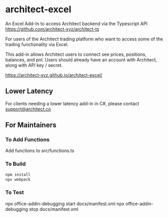 # architect-excel
An Excel Add-In to access Architect backend via the Typescript API
https://github.com/architect-xyz/architect-ts

For users of the Architect trading platform who want to access some of the trading functionality via Excel.

This add-in allows Architect users to connect see prices, positions, balances, and pnl.
Users should already have an account with Architect, along with API key / secret.

https://architect-xyz.github.io/architect-excel/


## Lower Latency
For clients needing a lower latency add-in in C#, please contact support@architect.co

## For Maintainers


### To Add Functions
Add functions to src/functions.ts

### To Build
```bash
npm install
npx webpack
```

### To Test
npx office-addin-debugging start docs/manifest.xml
npx office-addin-debugging stop docs/manifest.xml
